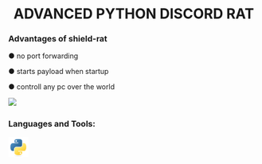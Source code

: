 <h1 align="center">ADVANCED PYTHON DISCORD RAT</h1>


<h3>Advantages of shield-rat</h3>
<p>● no port forwarding</p>
<p>● starts payload when startup</p>
<p>● controll any pc over the world</p>

<img src="https://imgur.com/fugcfw5"></img>
<h3 align="left">Languages and Tools:</h3>
<p align="left"> <a href="https://www.python.org" target="_blank"> <img src="https://raw.githubusercontent.com/devicons/devicon/master/icons/python/python-original.svg" alt="python" width="40" height="40"/> </a> </p>
